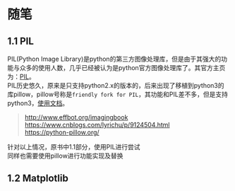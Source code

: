 # 随笔
## 1.1 PIL
PIL(Python Image Library)是python的第三方图像处理库，但是由于其强大的功能与众多的使用人数，几乎已经被认为是python官方图像处理库了。其官方主页为：[PIL](http://www.pythonware.com/products/pil/)。  
PIL历史悠久，原来是只支持python2.x的版本的，后来出现了移植到python3的库pillow，pillow号称是`friendly fork for PIL`，其功能和PIL差不多，但是支持python3，[使用文档](https://pillow.readthedocs.io/en/stable/index.html)。  
>http://www.effbot.org/imagingbook  
>https://www.cnblogs.com/lyrichu/p/9124504.html  
>https://python-pillow.org/

针对以上情况，原书中1.1部分，使用PIL进行尝试  
同样也需要使用pillow进行功能实现及替换

## 1.2 Matplotlib
